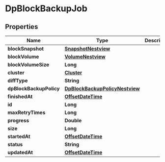 # DpBlockBackupJob

## Properties
Name | Type | Description | Notes
------------ | ------------- | ------------- | -------------
**blockSnapshot** | [**SnapshotNestview**](SnapshotNestview.md) |  |  [optional]
**blockVolume** | [**VolumeNestview**](VolumeNestview.md) |  |  [optional]
**blockVolumeSize** | **Long** |  |  [optional]
**cluster** | [**Cluster**](Cluster.md) |  |  [optional]
**diffType** | **String** |  |  [optional]
**dpBlockBackupPolicy** | [**DpBlockBackupPolicyNestview**](DpBlockBackupPolicyNestview.md) |  |  [optional]
**finishedAt** | [**OffsetDateTime**](OffsetDateTime.md) |  |  [optional]
**id** | **Long** |  |  [optional]
**maxRetryTimes** | **Long** |  |  [optional]
**progress** | **Double** |  |  [optional]
**size** | **Long** |  |  [optional]
**startedAt** | [**OffsetDateTime**](OffsetDateTime.md) |  |  [optional]
**status** | **String** |  |  [optional]
**updatedAt** | [**OffsetDateTime**](OffsetDateTime.md) |  |  [optional]
